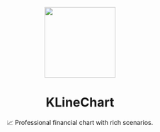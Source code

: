 <p align="center">
<img src="https://klinecharts.com/images/logo.svg" height="160">
</p>

<h1 align="center">
KLineChart
</h1>
<p align="center">
📈 Professional financial chart with rich scenarios.
<p>
<!-- <div align="center">
  <a href="https://klinecharts.com">Documentation</a> | 
  <a href="https://klinecharts.com/guide/quick-start">Getting Started</a>
</div> -->
